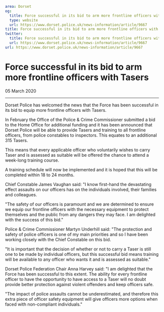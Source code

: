 ```yaml
area: Dorset
og:
  title: Force successful in its bid to arm more frontline officers with Tasers
  type: website
  url: https://www.dorset.police.uk/news-information/article/9667
title: Force successful in its bid to arm more frontline officers with Tasers |
twitter:
  title: Force successful in its bid to arm more frontline officers with Tasers
  url: https://www.dorset.police.uk/news-information/article/9667
url: https://www.dorset.police.uk/news-information/article/9667
```

# Force successful in its bid to arm more frontline officers with Tasers

05 March 2020

* * *

Dorset Police has welcomed the news that the Force has been successful in its bid to equip more frontline officers with Tasers.

In February the Office of the Police & Crime Commissioner submitted a bid to the Home Office for additional funding and it has been announced that Dorset Police will be able to provide Tasers and training to all frontline officers, from police constables to inspectors. This equates to an additional 315 Tasers.

This means that every applicable officer who voluntarily wishes to carry Taser and is assessed as suitable will be offered the chance to attend a week-long training course.

A training schedule will now be implemented and it is hoped that this will be completed within 18 to 24 months.

Chief Constable James Vaughan said: "I know first-hand the devastating effect assaults on our officers has on the individuals involved, their families and colleagues.

"The safety of our officers is paramount and we are determined to ensure we equip our frontline officers with the necessary equipment to protect themselves and the public from any dangers they may face. I am delighted with the success of this bid."

Police & Crime Commissioner Martyn Underhill said: "The protection and safety of police officers is one of my main priorities and so I have been working closely with the Chief Constable on this bid.

"It is important that the decision of whether or not to carry a Taser is still one to be made by individual officers, but this successful bid means training will be available to any officer who wants it and is assessed as suitable."

Dorset Police Federation Chair Anna Harvey said: "I am delighted that the Force has been successful to this extent. The ability for every frontline officer to have the opportunity to have access to a Taser will no doubt provide better protection against violent offenders and keep officers safe.

"The impact of police assaults cannot be underestimated, and therefore this extra piece of officer safety equipment will give officers more options when faced with non-compliant individuals."
